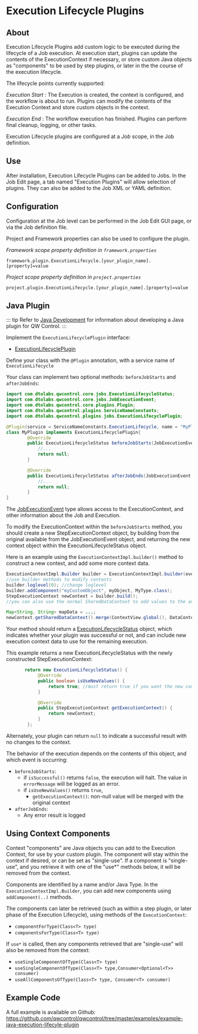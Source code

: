 # Execution Lifecycle Plugins


## About

Execution Lifecycle Plugins add custom logic to be executed during the lifecycle of a Job execution.
At execution start, plugins can update the contents of the ExecutionContext if necessary, or store custom Java objects as "components" to be used by step plugins, or later in the the course of the execution lifecycle.

The lifecycle points currently supported:

*Execution Start*
:   The Execution is created, the context is configured, and the workflow is about to run. Plugins can modify the contents of the Execution Context and store custom objects in the context.

*Execution End*
:   The workflow execution has finished. Plugins can perform final cleanup, logging, or other tasks.

Execution Lifecycle plugins are configured at a *Job* scope, in the Job definition.

## Use

After installation, Execution Lifecycle Plugins can be added to Jobs.  In the Job Edit page, a tab named "Execution Plugins" will allow selection of plugins.
They can also be added to the Job XML or YAML definition.

## Configuration


Configuration at the Job level can be performed in the Job Edit GUI page, or via the Job definition file.

Project and Framework properties can also be used to configure the plugin.

_Framework scope property definition in `framework.properties`_

    framework.plugin.ExecutionLifecycle.[your_plugin_name].[property]=value

_Project scope property definition in `project.properties`_

    project.plugin.ExecutionLifecycle.[your_plugin_name].[property]=value

## Java Plugin


::: tip
Refer to [Java Development](/developer/01-plugin-development.md#java-plugin-development) for information about developing a Java plugin for QW Control.
:::

Implement the `ExecutionLifecyclePlugin` interface:

* [ExecutionLifecyclePlugin]({{{javaDocBase}}}/com/dtolabs/qwcontrol/plugins/jobs/ExecutionLifecyclePlugin.html)

Define your class with the `@Plugin` annotation, with a service name of `ExecutionLifecycle`


Your class can implement two optional methods: `beforeJobStarts` and `afterJobEnds`:

```java
import com.dtolabs.qwcontrol.core.jobs.ExecutionLifecycleStatus;
import com.dtolabs.qwcontrol.core.jobs.JobExecutionEvent;
import com.dtolabs.qwcontrol.core.plugins.Plugin;
import com.dtolabs.qwcontrol.plugins.ServiceNameConstants;
import com.dtolabs.qwcontrol.plugins.jobs.ExecutionLifecyclePlugin;

@Plugin(service = ServiceNameConstants.ExecutionLifecycle, name = "MyPlugin")
class MyPlugin implements ExecutionLifecyclePlugin{
        @Override
        public ExecutionLifecycleStatus beforeJobStarts(JobExecutionEvent event) throws ExecutionLifecyclePluginException{
            //...
            return null;
        }

        @Override
        public ExecutionLifecycleStatus afterJobEnds(JobExecutionEvent event) throws ExecutionLifecyclePluginException{
            //...
            return null;
        }
}
```

The [JobExecutionEvent]({{{javaDocBase}}}/com/dtolabs/qwcontrol/plugins/jobs/JobExecutionEvent.html) type allows access to the ExecutionContext,
and other information about the Job and Execution.

To modify the ExecutionContext within the `beforeJobStarts` method, you should create a new StepExecutionContext object, by building from the original available from the JobExecutionEvent object, and returning the new context object within the ExecutionLifecycleStatus object.

Here is an example using the `ExecutionContextImpl.builder()` method to construct a new context, and add some more context data.

```java
ExecutionContextImpl.Builder builder = ExecutionContextImpl.builder(event.getExecutionContext());
//use builder methods to modify contents
builder.loglevel(0); //change loglevel
builder.addComponent("myCustomObject", myObject, MyType.class);
StepExecutionContext newContext = builder.build();
//you can also use the normal SharedDataContext to add values to the available data

Map<String, String> mapData = ...;
newContext.getSharedDataContext().merge(ContextView.global(), DataContextUtils.context("myplugin", mapData));
```

Your method should return a [ExecutionLifecycleStatus]({{{javaDocBase}}}/com/dtolabs/qwcontrol/plugins/jobs/ExecutionLifecycleStatus.html) object, which indicates
whether your plugin was successful or not, and can include new execution context data to use for the remaining execution.

This example returns a new ExecutionLifecycleStatus with the newly constructed StepExecutionContext:

```java
       return new ExecutionLifecycleStatus() {
            @Override
            public boolean isUseNewValues() {
                return true; //must return true if you want the new context to be used
            }

            @Override
            public StepExecutionContext getExecutionContext() {
                return newContext;
            }
        };
```

Alternately, your plugin can return `null` to indicate a successful result with no changes to the context.


The behavior of the execution depends on the contents of this object, and which event is occurring:

* `beforeJobStarts`:
    * if `isSuccessful()` returns `false`, the execution will halt.  The value in `errorMessage` will be logged as an error.
    * if `isUseNewValues()` returns `true`, 
        * `getExecutionContext()`: non-null value will be merged with the original context
* `afterJobEnds`:
    * Any error result is logged

## Using Context Components

Context "components" are Java objects you can add to the Execution Context, for use by your custom plugin.
The component will stay within the context if desired, or can be set as "single-use".
If a component is "single-use", and you retrieve it with one of the "use\*" methods below, it will be removed from the context.

Components are identified by a name and/or Java Type.  In the `ExecutionContextImpl.Builder`, you can add new components using `addComponent(..)` methods. 

The components can later be retrieved (such as within a step plugin, or later phase of the Execution Lifecycle), using methods of the `ExecutionContext`:

* `componentForType(Class<T> type)`
* `componentsForType(Class<T> type)`

If `use*` is called, then any components retrieved that are "single-use" will also be removed from the context:

* `useSingleComponentOfType(Class<T> type)`
* `useSingleComponentOfType(Class<T> type,Consumer<Optional<T>> consumer)`
* `useAllComponentsOfType(Class<T> type, Consumer<T> consumer)`


## Example Code

A full example is available on Github: <https://github.com/qwcontrol/qwcontrol/tree/master/examples/example-java-execution-lifecyle-plugin>

